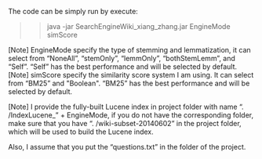 The code can be simply run by execute: 
>> java -jar SearchEngineWiki_xiang_zhang.jar EngineMode simScore


[Note] EngineMode specify the type of stemming and lemmatization, it can select from “NoneAll”, “stemOnly”, “lemmOnly”, “bothStemLemm”, and “Self”. “Self” has the best performance and will be selected by default. 
[Note] simScore specify the similarity score system I am using. It can select from “BM25” and "Boolean". “BM25” has the best performance and will be selected by default. 

[Note]  I provide the fully-built Lucene index in project folder with name “. /IndexLucene_” + EngineMode, if you do not have the corresponding folder, make sure that you have “. /wiki-subset-20140602” in the project folder, which will be used to build the Lucene index. 

Also, I assume that you put the “questions.txt” in the folder of the project. 
